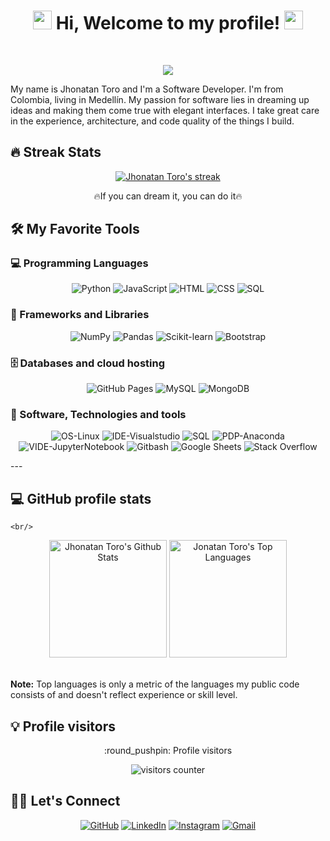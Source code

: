
<!-- Greetings -->
<h1 align="center">
	<img src="https://media.giphy.com/media/hvRJCLFzcasrR4ia7z/giphy.gif" width="30">
	Hi, Welcome to my profile!
	<img src="https://emoji.discord.st/emojis/dc5dc637-3062-4bb8-a984-93823e531596.gif" width="30">
</h1>
<br/>

<p align="center">
	<a><img src="https://readme-typing-svg.herokuapp.com?color=%23BD561D&duration=6000&lines=Let+me+tell+you+about+me...;I+am++into++Artificial+Intelligence;I+am++into++Data+Science;I+am++into++Machine+Learning&center=true&width=380&height=45"></a>
</p>

<!-- Introduction -->
My name is Jhonatan Toro and I'm a Software Developer. I'm from Colombia, living in Medellín. My passion for software lies in dreaming up ideas and making them come true with elegant interfaces. I take great care in the experience, architecture, and code quality of the things I build.

## 🔥 Streak Stats

<p align="center">
	<a href="https://github.com/jtorova5/jtorova5/blob/main/README.md?plain=1">
		<img alt="Jhonatan Toro's streak" src="https://github-readme-streak-stats.herokuapp.com/?user=jtorova5&theme=monokai-metallian&hide_border=true"/></a>
<p align="center"> 🔥If you can dream it, you can do it🔥 </p>
</p>

## 🛠️ My Favorite Tools

### 💻 Programming Languages

<p align="center">
	<a><img alt="Python" src="https://img.shields.io/badge/Python%20-%2314354C.svg?logo=python&logoColor=white"></a>
	<a><img alt="JavaScript" src="https://img.shields.io/badge/JavaScript-F7DF1E.svg?logo=javascript&logoColor=black"</a>
	<a><img alt="HTML" src="https://img.shields.io/badge/HTML%20-%23E34F26.svg?logo=html5&logoColor=white"></a>
	<a><img alt="CSS" src="https://img.shields.io/badge/CSS%20-%231572B6.svg?logo=css3&logoColor=white"></a>
	<a><img alt="SQL" src="https://img.shields.io/badge/SQL%20-%23025E8C.svg?logo=amazon-dynamodb&logoColor=white"></a>
</p>

### 🧰 Frameworks and Libraries

<p align="center">
	<a><img alt="NumPy" src="https://img.shields.io/badge/Numpy%20-%23013243.svg?logo=numpy&logoColor=white"></a>
    	<a><img alt="Pandas" src="https://img.shields.io/badge/Pandas%20-%23150458.svg?logo=pandas&logoColor=white"></a>
	<a><img alt="Scikit-learn" src="https://img.shields.io/badge/Scikit%20Learn-%2320232a.svg?logo=scikitlearn&logoColor=%2361DAFB"></a>
	<a><img alt="Bootstrap" src="https://img.shields.io/badge/Bootstrap-7952B3.svg?logo=bootstrap&logoColor=white"></a>
</p>

### 🗄️ Databases and cloud hosting

<p align="center">
	<a><img alt="GitHub Pages" src="https://img.shields.io/badge/GitHub%20Pages-327FC7.svg?logo=github&logoColor=white"></a>
    	<a><img alt="MySQL" src="https://img.shields.io/badge/MySQL-00f.svg?logo=mysql&logoColor=white"></a>
   	<a><img alt="MongoDB" src ="https://img.shields.io/badge/MongoDB-4ea94b.svg?logo=mongodb&logoColor=white"></a>
</p>

### 🔧 Software, Technologies and tools

<p align="center">
	<a><img alt="OS-Linux" src="https://img.shields.io/badge/Linux-1793D1.svg?logo=linux&logoColor=white"></a>
    	<a><img alt="IDE-Visualstudio" src="https://img.shields.io/badge/Visual%20Studio-0078d7.svg?logo=visual-studio-code&logoColor=white"></a>
    	<a><img alt="SQL" src="https://img.shields.io/badge/SQL-000000.svg?logo=microsoftsqlserver&logoColor=white"></a>
    	<a><img alt="PDP-Anaconda" src="https://img.shields.io/badge/-Anaconda-141E24?logo=anaconda&logoColor=white"></a>
    	<a><img alt="VIDE-JupyterNotebook" src="https://img.shields.io/badge/Jupyter%20NoteBook-F37626.svg?logo=Jupyter&logoColor=white"></a>
	<a><img alt="Gitbash" src="https://img.shields.io/badge/Gitbash-DD1100.svg?logo=github&logoColor=white"></a>
    	<a><img alt="Google Sheets" src="https://img.shields.io/badge/Google%20Sheets-34A853.svg?logo=google%20sheets&logoColor=white"></a>
	<a><img alt="Stack Overflow" src="https://img.shields.io/badge/-Stack%20Overflow-FE7A16?logo=stack-overflow&logoColor=white"></a>
</p>
---

## 💻 GitHub profile stats 
	<br/>
 <p align="center">
	 <a><img alt="Jhonatan Toro's Github Stats" src="https://github-readme-stats.vercel.app/api?username=jtorova5&show_icons=true&count_private=true&theme=react&hide_border=true&bg_color=1F222E&title_color=F85D7F&icon_color=F8D866"  height="188px"/></a>
	<a><img alt="Jonatan Toro's Top Languages" src="https://github-readme-stats.vercel.app/api/top-langs/?username=jtorova5&langs_count=8&layout=compact&theme=react&hide_border=true&bg_color=1F222E&title_color=F85D7F&icon_color=F8D866&hide=Jupyter%20Notebook" height="188px"/></a>
</p>
  <br/>
<b>Note:</b> Top languages is only a metric of the languages my public code consists of and doesn't reflect experience or skill level.
<br/>

## 💡 Profile visitors
<p align="center">:round_pushpin: Profile visitors</p>
<div align="center">
    <img alt="visitors counter" src="https://profile-counter.glitch.me/jtorova5/count.svg">
</div>

## 🙋‍♂️ Let's Connect
<div align="center">
	<a href="https://github.com/jtorova5" target="_blank"><img src="https://img.icons8.com/bubbles/50/000000/github.png" title="Github Profile" alt="GitHub"/></a>
	<a href="https://www.linkedin.com/in/jhonatantorovasquez" target="_blank"><img src="https://img.icons8.com/bubbles/50/000000/linkedin.png" title="Linkedin Profile" alt="LinkedIn"/></a>
	<a href="https://www.instagram.com/jhonatantorovasquez/" target="_blank"><img src="https://img.icons8.com/bubbles/50/000000/instagram.png" title="Instagram Profile" alt="Instagram"/></a>
	<a href="mailto:jtorova5@gmail.com" target="_blank"><img src="https://img.icons8.com/bubbles/50/000000/gmail.png" title="Email Me:" alt="Gmail"/></a>
</div>

<!-- Resources -->
<!-- Icons: https://simpleicons.org/ -->
<!-- Icons: https://img.icons8.com -->
<!-- GitHub Stats: https://github.com/anuraghazra/github-readme-stats -->
<!-- Emojis: https://emojipedia.org/emoji/ -->
<!-- HTML Emojis: https://www.fileformat.info/index.htm -->
<!-- Shields: https://shields.io/ -->
<!-- Awesome GitHub Profile README: https://github.com/thenomaniqbal/awesome-github-profile-readme -->

